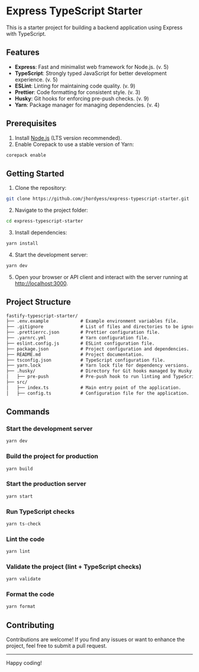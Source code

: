 # Express TypeScript Starter

This is a starter project for building a backend application using Express with TypeScript.

## Features

- **Express**: Fast and minimalist web framework for Node.js. (v. 5)
- **TypeScript**: Strongly typed JavaScript for better development experience. (v. 5)
- **ESLint**: Linting for maintaining code quality. (v. 9)
- **Prettier**: Code formatting for consistent style. (v. 3)
- **Husky**: Git hooks for enforcing pre-push checks. (v. 9)
- **Yarn**: Package manager for managing dependencies. (v. 4)

## Prerequisites

1. Install [Node.js](https://nodejs.org/en/download) (LTS version recommended).
2. Enable Corepack to use a stable version of Yarn:

```sh
corepack enable
```

## Getting Started

1. Clone the repository:

```sh
git clone https://github.com/jhordyess/express-typescript-starter.git
```

2. Navigate to the project folder:

```sh
cd express-typescript-starter
```

3. Install dependencies:

```sh
yarn install
```

4. Start the development server:

```sh
yarn dev
```

5. Open your browser or API client and interact with the server running at [http://localhost:3000](http://localhost:3000).

## Project Structure

```md
fastify-typescript-starter/
├── .env.example            # Example environment variables file.
├── .gitignore              # List of files and directories to be ignored by version control.
├── .prettierrc.json        # Prettier configuration file.
├── .yarnrc.yml             # Yarn configuration file.
├── eslint.config.js        # ESLint configuration file.
├── package.json            # Project configuration and dependencies.
├── README.md               # Project documentation.
├── tsconfig.json           # TypeScript configuration file.
├── yarn.lock               # Yarn lock file for dependency versions.
├── .husky/                 # Directory for Git hooks managed by Husky.
│   ├── pre-push            # Pre-push hook to run linting and TypeScript checks.
├── src/
│   ├── index.ts            # Main entry point of the application.
│   ├── config.ts           # Configuration file for the application.
```

## Commands

### Start the development server

```sh
yarn dev
```

### Build the project for production

```sh
yarn build
```

### Start the production server

```sh
yarn start
```

### Run TypeScript checks

```sh
yarn ts-check
```

### Lint the code

```sh
yarn lint
```

### Validate the project (lint + TypeScript checks)

```sh
yarn validate
```

### Format the code

```sh
yarn format
```

## Contributing

Contributions are welcome! If you find any issues or want to enhance the project, feel free to submit a pull request.

---

Happy coding!
